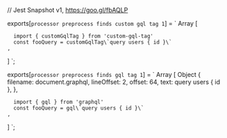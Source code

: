 // Jest Snapshot v1, https://goo.gl/fbAQLP

exports[`processor preprocess finds custom gql tag 1`] = `
Array [
  
      import { customGqlTag } from 'custom-gql-tag'
      const fooQuery = customGqlTag\`query users { id }\`
    ,
]
`;

exports[`processor preprocess finds gql tag 1`] = `
Array [
  Object {
    filename: document.graphql,
    lineOffset: 2,
    offset: 64,
    text: query users { id },
  },
  
      import { gql } from 'graphql'
      const fooQuery = gql\`query users { id }\`
    ,
]
`;
